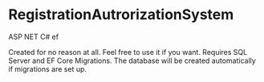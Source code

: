 # RegistrationAutrorizationSystem
 ASP NET C# ef 

Created for no reason at all. Feel free to use it if you want.
Requires SQL Server and EF Core Migrations.
The database will be created automatically if migrations are set up.
